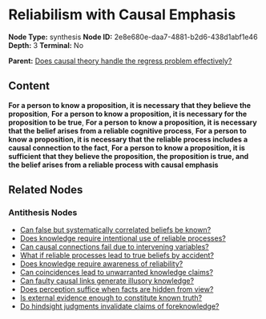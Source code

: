 # Reliabilism with Causal Emphasis

**Node Type:** synthesis
**Node ID:** 2e8e680e-daa7-4881-b2d6-438d1abf1e46
**Depth:** 3
**Terminal:** No

**Parent:** [Does causal theory handle the regress problem effectively?](does-causal-theory-handle-the-regress-problem-effectively-antithesis-849a3849-f15a-4c4c-8c11-7aee6ab3de2a.md)

## Content

**For a person to know a proposition, it is necessary that they believe the proposition**, **For a person to know a proposition, it is necessary for the proposition to be true**, **For a person to know a proposition, it is necessary that the belief arises from a reliable cognitive process**, **For a person to know a proposition, it is necessary that the reliable process includes a causal connection to the fact**, **For a person to know a proposition, it is sufficient that they believe the proposition, the proposition is true, and the belief arises from a reliable process with causal emphasis**

## Related Nodes

### Antithesis Nodes

- [Can false but systematically correlated beliefs be known?](can-false-but-systematically-correlated-beliefs-be-known-antithesis-0fe34563-ff19-4029-b42d-0e2894579847.md)
- [Does knowledge require intentional use of reliable processes?](does-knowledge-require-intentional-use-of-reliable-processes-antithesis-40d0c9eb-21ab-42db-bd51-42e3c5dd82bf.md)
- [Can causal connections fail due to intervening variables?](can-causal-connections-fail-due-to-intervening-variables-antithesis-61fc9fa3-a47e-4e27-a5e7-9798b0fda028.md)
- [What if reliable processes lead to true beliefs by accident?](what-if-reliable-processes-lead-to-true-beliefs-by-accident-antithesis-b6d91988-9574-4ff1-8d8b-e0de392743a3.md)
- [Does knowledge require awareness of reliability?](does-knowledge-require-awareness-of-reliability-antithesis-5c096844-20d8-4d73-a269-46a584215c6c.md)
- [Can coincidences lead to unwarranted knowledge claims?](can-coincidences-lead-to-unwarranted-knowledge-claims-antithesis-a416776c-a7fc-4a66-b24e-bb3f881fe570.md)
- [Can faulty causal links generate illusory knowledge?](can-faulty-causal-links-generate-illusory-knowledge-antithesis-fcc7bd02-b151-4973-944d-3520dc53cb63.md)
- [Does perception suffice when facts are hidden from view?](does-perception-suffice-when-facts-are-hidden-from-view-antithesis-5fc939ba-c9f4-4052-b6fc-4c4365c41c3f.md)
- [Is external evidence enough to constitute known truth?](is-external-evidence-enough-to-constitute-known-truth-antithesis-2ba2adca-501c-48a5-8c2d-3a85ceab2fea.md)
- [Do hindsight judgments invalidate claims of foreknowledge?](do-hindsight-judgments-invalidate-claims-of-foreknowledge-antithesis-60578234-e03a-46c4-92c3-8620e6afafb2.md)
